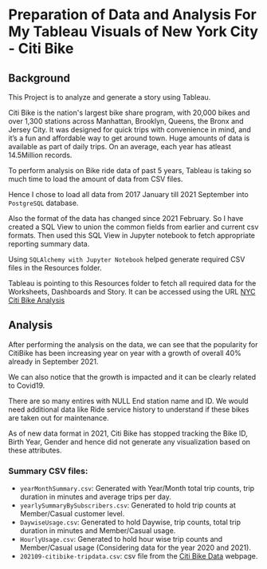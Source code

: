 # Preparation of Data and Analysis For My Tableau Visuals of New York City - Citi Bike

## Background

This Project is to analyze and generate a story using Tableau.

Citi Bike is the nation's largest bike share program, with 20,000 bikes and over 1,300 stations across Manhattan, Brooklyn, Queens, the Bronx and Jersey City. It was designed for quick trips with convenience in mind, and it’s a fun and affordable way to get around town. Huge amounts of data is available as part of daily trips. On an average, each year has atleast 14.5Million records.

To perform analysis on Bike ride data of past 5 years, Tableau is taking so much time to load the amount of data from CSV files.

Hence I chose to load all data from 2017 January till 2021 September into `PostgreSQL` database.

Also the format of the data has changed since 2021 February. So I have created a SQL View to union the common fields from earlier and current csv formats. Then used this SQL View in Jupyter notebook to fetch appropriate reporting summary data.

Using `SQLAlchemy with Jupyter Notebook` helped generate required CSV files in the Resources folder.

Tableau is pointing to this Resources folder to fetch all required data for the Worksheets, Dashboards and Story. It can be accessed using the URL [NYC Citi Bike Analysis](https://public.tableau.com/views/CitiBikeAnalytics_SushmaKesamsetty/CitiBikeAnalysis?:language=en-US&publish=yes&:display_count=n&:origin=viz_share_link)

## Analysis

After performing the analysis on the data, we can see that the popularity for CitiBike has been increasing year on year with a growth of overall 40% already in September 2021.

We can also notice that the growth is impacted and it can be clearly related to Covid19.

There are so many entires with NULL End station name and ID. We would need additional data like Ride service history to understand if these bikes are taken out for maintenance.

As of new data format in 2021, Citi Bike has stopped tracking the Bike ID, Birth Year, Gender and hence did not generate any visualization based on these attributes.

### Summary CSV files:
* `yearMonthSummary.csv`: Generated with Year/Month total trip counts, trip duration in minutes and average trips per day.
* `yearlySummaryBySubscribers.csv`: Generated to hold trip counts at Member/Casual customer level.
* `DaywiseUsage.csv`: Generated to hold Daywise, trip counts, total trip duration in minutes and Member/Casual usage.
* `HourlyUsage.csv`: Generated to hold hour wise trip counts and Member/Casual usage (Considering data for the year 2020 and 2021).
* `202109-citibike-tripdata.csv`: csv file from the [Citi Bike Data](https://www.citibikenyc.com/system-data) webpage.
